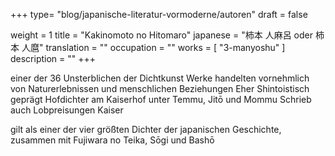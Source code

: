 +++
type= "blog/japanische-literatur-vormoderne/autoren"
draft = false

weight = 1
title = "Kakinomoto no Hitomaro"
japanese = "柿本 人麻呂 oder 柿本 人麿"
translation = ""
occupation = ""
works = [
  "3-manyoshu"
]
description = ""
+++

einer der 36 Unsterblichen der Dichtkunst
Werke handelten vornehmlich von Naturerlebnissen und menschlichen Beziehungen
Eher Shintoistisch geprägt
Hofdichter am Kaiserhof unter Temmu, Jitō und Mommu
Schrieb auch Lobpreisungen Kaiser

gilt als einer der vier größten Dichter der japanischen Geschichte, zusammen mit Fujiwara no Teika, Sōgi und Bashō

